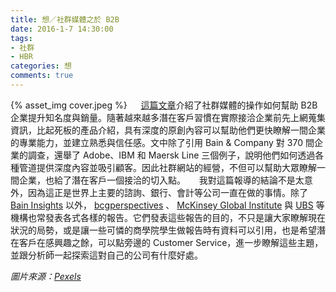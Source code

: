 ```yaml
---
title: 想／社群媒體之於 B2B
date: 2016-1-7 14:30:00
tags: 
- 社群
- HBR
categories: 想
comments: true
---
```

{% asset_img cover.jpeg %}
　
[這篇文章](https://hbr.org/2016/01/social-media-works-for-b2b-sales-too)介紹了社群媒體的操作如何幫助 B2B 企業提升知名度與銷量。隨著越來越多潛在客戶習慣在實際接洽企業前先上網蒐集資訊，比起死板的產品介紹，具有深度的原創內容可以幫助他們更快瞭解一間企業的專業能力，並建立熟悉與信任感。文中除了引用 Bain & Company 對 370 間企業的調查，還舉了 Adobe、IBM 和 Maersk Line 三個例子，說明他們如何透過各種管道提供深度內容並吸引顧客。因此社群網站的經營，不但可以幫助大眾瞭解一間企業，也給了潛在客戶一個接洽的切入點。<!--more-->
　
我對這篇報導的結論不是太意外，因為這正是世界上主要的諮詢、銀行、會計等公司一直在做的事情。除了 [Bain Insights](www.bain.com/publications/) 以外， [bcgperspectives](https://www.bcgperspectives.com/) 、 [McKinsey Global Institute](http://www.mckinsey.com/mgi/overview) 與 [UBS](https://www.ubs.com/global/en/wealth_management/chief-investment-office.html) 等機構也常發表各式各樣的報告。它們發表這些報告的目的，不只是讓大家瞭解現在狀況的局勢，或是讓一些可憐的商學院學生做報告時有資料可以引用，也是希望潛在客戶在感興趣之餘，可以點旁邊的 Customer Service，進一步瞭解這些主題，並跟分析師一起探索這對自己的公司有什麼好處。

*圖片來源：[Pexels](https://www.pexels.com/)*